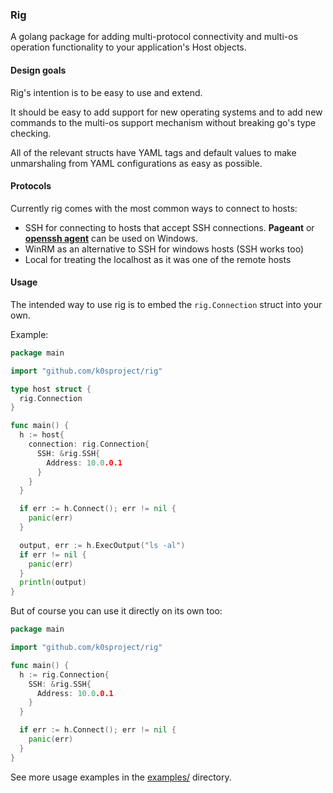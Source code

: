 ### Rig

A golang package for adding multi-protocol connectivity and multi-os operation functionality to your application's Host objects.

#### Design goals

Rig's intention is to be easy to use and extend.

It should be easy to add support for new operating systems and to add new commands to the multi-os support mechanism without breaking go's type checking.

All of the relevant structs have YAML tags and default values to make unmarshaling from YAML configurations as easy as possible.

#### Protocols

Currently rig comes with the most common ways to connect to hosts:

- SSH for connecting to hosts that accept SSH connections. **Pageant**
or [**openssh agent**](https://docs.microsoft.com/en-us/windows-server/administration/openssh/openssh_install_firstuse)
can be used on Windows.
- WinRM as an alternative to SSH for windows hosts (SSH works too)
- Local for treating the localhost as it was one of the remote hosts

#### Usage

The intended way to use rig is to embed the `rig.Connection` struct into your own.

Example:

```go
package main

import "github.com/k0sproject/rig"

type host struct {
  rig.Connection
}

func main() {
  h := host{
    connection: rig.Connection{
      SSH: &rig.SSH{
        Address: 10.0.0.1
      }
    }
  }

  if err := h.Connect(); err != nil {
    panic(err)
  }

  output, err := h.ExecOutput("ls -al")
  if err != nil {
    panic(err)
  }
  println(output)
}
```

But of course you can use it directly on its own too:

```go
package main

import "github.com/k0sproject/rig"

func main() {
  h := rig.Connection{
    SSH: &rig.SSH{
      Address: 10.0.0.1
    }
  }

  if err := h.Connect(); err != nil {
    panic(err)
  }
}
```

See more usage examples in the [examples/](examples/) directory.
